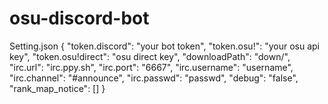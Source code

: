 # osu-discord-bot

Setting.json
{
  "token.discord": "your bot token",
  "token.osu!": "your osu api key",
  "token.osu!direct": "osu direct key",
  "downloadPath": "down/",
  "irc.url": "irc.ppy.sh",
  "irc.port": "6667",
  "irc.username": "username",
  "irc.channel": "#announce",
  "irc.passwd": "passwd",
  "debug": "false",
  "rank_map_notice": []
}


